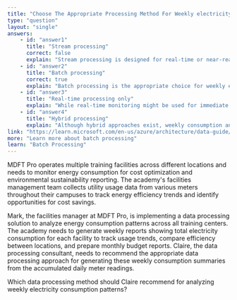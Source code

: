 ```yaml
---
title: "Choose The Appropriate Processing Method For Weekly electricity Consumption Analysis"
type: "question"
layout: "single"
answers:
    - id: "answer1"
      title: "Stream processing"
      correct: false
      explain: "Stream processing is designed for real-time or near-real-time data analysis as data flows through the system. Weekly electricity consumption measurement involves analyzing accumulated data over a full week period, making it better suited for batch processing rather than stream processing."
    - id: "answer2"
      title: "Batch processing"
      correct: true
      explain: "Batch processing is the appropriate choice for weekly electricity consumption analysis because it processes complete datasets collected over defined time periods (weekly intervals) rather than continuous data streams. This allows for comprehensive analysis of all consumption data for each complete week."
    - id: "answer3"
      title: "Real-time processing only"
      explain: "While real-time monitoring might be used for immediate alerts, measuring weekly electricity consumption requires analyzing data collected over an entire week, which is fundamentally a batch processing workload regardless of whether real-time monitoring is involved."
    - id: "answer4"
      title: "Hybrid processing"
      explain: "Although hybrid approaches exist, weekly consumption analysis specifically requires processing complete weekly datasets, making batch processing the primary and most appropriate method for this particular requirement."
link: "https://learn.microsoft.com/en-us/azure/architecture/data-guide/big-data/batch-processing"
more: "Learn more about batch processing"
learn: "Batch Processing"
---
```


MDFT Pro operates multiple training facilities across different locations and needs to monitor energy consumption for cost optimization and environmental sustainability reporting. The academy's facilities management team collects utility usage data from various meters throughout their campuses to track energy efficiency trends and identify opportunities for cost savings.

Mark, the facilities manager at MDFT Pro, is implementing a data processing solution to analyze energy consumption patterns across all training centers. The academy needs to generate weekly reports showing total electricity consumption for each facility to track usage trends, compare efficiency between locations, and prepare monthly budget reports. Claire, the data processing consultant, needs to recommend the appropriate data processing approach for generating these weekly consumption summaries from the accumulated daily meter readings.

Which data processing method should Claire recommend for analyzing weekly electricity consumption patterns?
